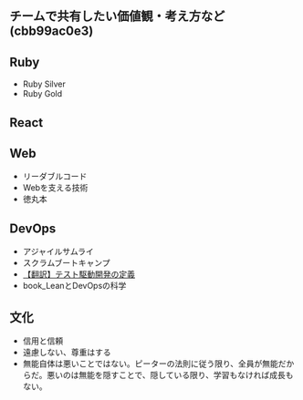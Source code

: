 チームで共有したい価値観・考え方など(cbb99ac0e3)
---

## Ruby
- Ruby Silver
- Ruby Gold

## React

## Web
- リーダブルコード
- Webを支える技術
- 徳丸本

## DevOps
- アジャイルサムライ
- スクラムブートキャンプ
- [【翻訳】テスト駆動開発の定義](https://t-wada.hatenablog.jp/entry/canon-tdd-by-kent-beck)
- book_LeanとDevOpsの科学

## 文化
- 信用と信頼
- 遠慮しない、尊重はする
- 無能自体は悪いことではない。ピーターの法則に従う限り、全員が無能だからだ。悪いのは無能を隠すことで、隠している限り、学習もなければ成長もない。